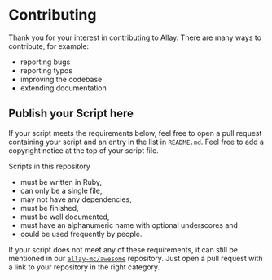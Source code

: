# Contributing

Thank you for your interest in contributing to Allay. There are many ways to
contribute, for example:

- reporting bugs
- reporting typos
- improving the codebase
- extending documentation


## Publish your Script here

If your script meets the requirements below, feel free to open a pull request
containing your script and an entry in the list in `README.md`. Feel free to add
a copyright notice at the top of your script file.

Scripts in this repository

- must be written in Ruby,
- can only be a single file,
- may not have any dependencies,
- must be finished,
- must be well documented,
- must have an alphanumeric name with optional underscores and
- could be used frequently by people.

If your script does not meet any of these requirements, it can still be mentioned
in our
[`allay-mc/awesome`](https://github.com/allay-mc/awesome/blob/main/CONTRIBUTING.md)
repository. Just open a pull request with a link to your repository in the right
category.
